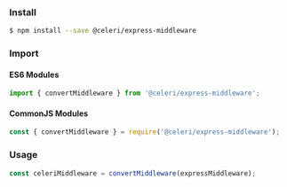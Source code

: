 
### Install

```bash
$ npm install --save @celeri/express-middleware
```

### Import

#### ES6 Modules

```javascript
import { convertMiddleware } from '@celeri/express-middleware';
```

#### CommonJS Modules

```javascript
const { convertMiddleware } = require('@celeri/express-middleware');
```

### Usage

```javascript
const celeriMiddleware = convertMiddleware(expressMiddleware);
```
